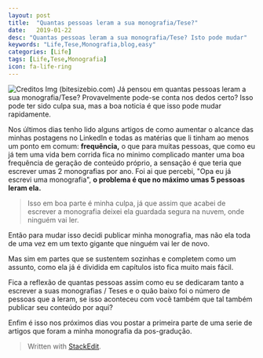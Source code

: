 ```yaml
---
layout: post
title:  "Quantas pessoas leram a sua monografia/Tese?"
date:   2019-01-22
desc: "Quantas pessoas leram a sua monografia/Tese? Isto pode mudar"
keywords: "Life,Tese,Monografia,blog,easy"
categories: [Life]
tags: [Life,Tese,Monografia]
icon: fa-life-ring
---
```

![Creditos Img (bitesizebio.com)](https://bitesizebio.com/wp-content/uploads/2012/11/2430528033_73ded5b01e_z.jpg)
Já pensou em quantas pessoas leram a sua monografia/Tese? Provavelmente pode-se conta nos dedos certo? Isso pode ter sido culpa sua, mas a boa noticia é que isso pode mudar rapidamente.

Nos últimos dias tenho lido alguns artigos de como aumentar o alcance das minhas postagens no LinkedIn e todas as matérias que li tinham ao menos um ponto em comum: **frequência,** o que para muitas pessoas, que como eu já tem uma vida bem corrida fica no minimo complicado manter uma boa frequência de geração de conteúdo próprio, a sensação é que teria que escrever umas 2 monografias por ano. Foi ai que percebi, "Opa eu já escrevi uma monografia", **o problema é que no máximo umas 5 pessoas leram ela.**

> Isso em boa parte é minha culpa, já que assim que acabei de escrever a monografia deixei ela guardada segura na nuvem, onde ninguém vai ler.

Então para mudar isso decidi publicar minha monografia, mas não ela toda de uma vez em um texto gigante que ninguém vai ler de novo.

Mas sim em partes que se sustentem sozinhas e completem como um assunto, como ela já é dividida em capítulos isto fica muito mais fácil.

Fica a reflexão de quantas pessoas assim como eu se dedicaram tanto a escrever a suas monografias / Teses e o quão baixo foi o número de pessoas que a leram, se isso aconteceu com você também que tal também publicar seu conteúdo por aqui?

Enfim é isso nos próximos dias vou postar a primeira parte de uma serie de artigos que foram a minha monografia da pos-gradução.

> Written with [StackEdit](https://stackedit.io/).